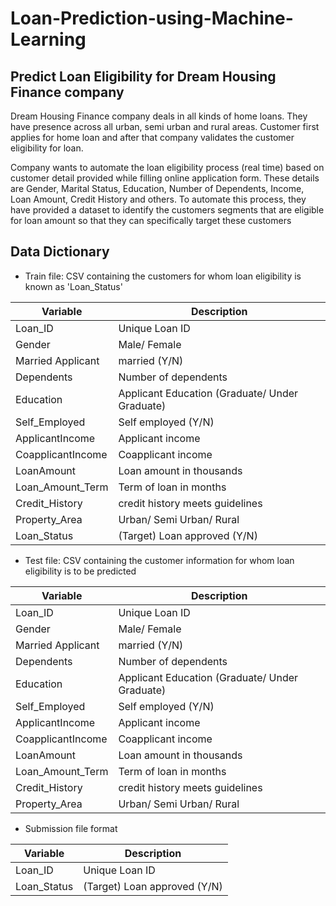 # Loan-Prediction-using-Machine-Learning
## Predict Loan Eligibility for Dream Housing Finance company 
Dream Housing Finance company deals in all kinds of home loans. They have presence across all urban, semi urban and rural areas. Customer first applies for home loan and after that company validates the customer eligibility for loan.  

Company wants to automate the loan eligibility process (real time) based on customer detail provided while filling online application form. These details are Gender, Marital Status, Education, Number of Dependents, Income, Loan Amount, Credit History and others. To automate this process, they have provided a dataset to identify the customers segments that are eligible for loan amount so that they can specifically target these customers

## Data Dictionary
- Train file: CSV containing the customers for whom loan eligibility is known as 'Loan_Status'

Variable |	Description
----------|--------------
Loan_ID |	Unique Loan ID
Gender |	Male/ Female
Married	Applicant | married (Y/N)
Dependents |	Number of dependents
Education |	Applicant Education (Graduate/ Under Graduate)
Self_Employed | Self employed (Y/N)
ApplicantIncome |	Applicant income
CoapplicantIncome |	Coapplicant income
LoanAmount |	Loan amount in thousands
Loan_Amount_Term |	Term of loan in months
Credit_History |	credit history meets guidelines
Property_Area |	Urban/ Semi Urban/ Rural
Loan_Status |	(Target) Loan approved (Y/N)


- Test file: CSV containing the customer information for whom loan eligibility is to be predicted

Variable |	Description
----------|--------------
Loan_ID |	Unique Loan ID
Gender |	Male/ Female
Married	Applicant | married (Y/N)
Dependents |	Number of dependents
Education |	Applicant Education (Graduate/ Under Graduate)
Self_Employed |	Self employed (Y/N)
ApplicantIncome |	Applicant income
CoapplicantIncome |	Coapplicant income
LoanAmount |	Loan amount in thousands
Loan_Amount_Term |	Term of loan in months
Credit_History |	credit history meets guidelines
Property_Area |	Urban/ Semi Urban/ Rural


- Submission file format

Variable |	Description
----------|--------------
Loan_ID |	Unique Loan ID
Loan_Status |	(Target) Loan approved (Y/N)

